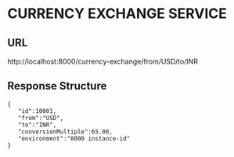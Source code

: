 # CURRENCY EXCHANGE SERVICE

## URL

http://localhost:8000/currency-exchange/from/USD/to/INR

## Response Structure

```
{
   "id":10001,
   "from":"USD",
   "to":"INR",
   "conversionMultiple":65.00,
   "environment":"8000 instance-id"
}
```